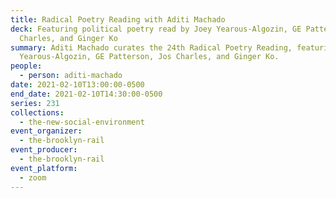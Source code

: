 ```yaml
---
title: Radical Poetry Reading with Aditi Machado
deck: Featuring political poetry read by Joey Yearous-Algozin, GE Patterson, Jos
  Charles, and Ginger Ko
summary: Aditi Machado curates the 24th Radical Poetry Reading, featuring Joey
  Yearous-Algozin, GE Patterson, Jos Charles, and Ginger Ko.
people:
  - person: aditi-machado
date: 2021-02-10T13:00:00-0500
end_date: 2021-02-10T14:30:00-0500
series: 231
collections:
  - the-new-social-environment
event_organizer:
  - the-brooklyn-rail
event_producer:
  - the-brooklyn-rail
event_platform:
  - zoom
---
```

